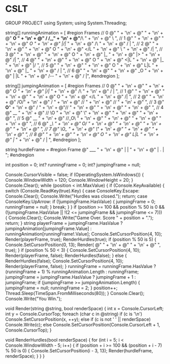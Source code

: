# CSLT
GROUP PROJECT
using System;
using System.Threading;

string[] runningAnimation =
[
	#region Frames
	// 0
	@"       " + '\n' +
	@"       " + '\n' +
	@"  __O  " + '\n' +
	@" / /\_," + '\n' +
	@"__/\   " + '\n' +
	@"    \  ",
	// 1
	@"       " + '\n' +
	@"       " + '\n' +
	@"   _O  " + '\n' +
	@"  |/|_ " + '\n' +
	@"  /\   " + '\n' +
	@" /  |  ",
	// 2
	@"       " + '\n' +
	@"       " + '\n' +
	@"    O  " + '\n' +
	@"  </L  " + '\n' +
	@"   \   " + '\n' +
	@"   /|  ",
	// 3
	@"       " + '\n' +
	@"       " + '\n' +
	@"   O   " + '\n' +
	@"   |_  " + '\n' +
	@"   |>  " + '\n' +
	@"  /|   ",
	// 4
	@"       " + '\n' +
	@"       " + '\n' +
	@"   O   " + '\n' +
	@"  <|L  " + '\n' +
	@"   |_  " + '\n' +
	@"   |/  ",
	// 5
	@"       " + '\n' +
	@"       " + '\n' +
	@"   O   " + '\n' +
	@"  L|L  " + '\n' +
	@"   |_  " + '\n' +
	@"  /  | ",
	// 6
	@"       " + '\n' +
	@"       " + '\n' +
	@"  _O   " + '\n' +
	@" | |L  " + '\n' +
	@"   /-- " + '\n' +
	@"  /   |",
	#endregion
];

string[] jumpingAnimation =
[
	#region Frames
	// 0
	@"       " + '\n' +
	@"       " + '\n' +
	@"   _O  " + '\n' +
	@"  |/|_ " + '\n' +
	@"  /\   " + '\n' +
	@" /  |  ",
	// 1
	@"       " + '\n' +
	@"       " + '\n' +
	@"       " + '\n' +
	@"    O  " + '\n' +
	@"  </L  " + '\n' +
	@"   /|  ",
	// 2
	@"       " + '\n' +
	@"    /O/" + '\n' +
	@"    /  " + '\n' +
	@"   //  " + '\n' +
	@"  //   " + '\n' +
	@"       ",
	// 3
	@"  __O__" + '\n' +
	@" /     " + '\n' +
	@"//     " + '\n' +
	@"       " + '\n' +
	@"       " + '\n' +
	@"       ",
	// 4
	@"  __   " + '\n' +
	@" // \O " + '\n' +
	@"     \\" + '\n' +
	@"       " + '\n' +
	@"       " + '\n' +
	@"       ",
	// 5
	@"  __   " + '\n' +
	@" //_O\ " + '\n' +
	@"       " + '\n' +
	@"       " + '\n' +
	@"       " + '\n' +
	@"       ",
	// 6
	@"  __\  " + '\n' +
	@" _O/   " + '\n' +
	@"       " + '\n' +
	@"       " + '\n' +
	@"       " + '\n' +
	@"       ",
	// 7
	@" \O\__ " + '\n' +
	@"     \\" + '\n' +
	@"       " + '\n' +
	@"       " + '\n' +
	@"       ",
	// 8
	@"       " + '\n' +
	@"       " + '\n' +
	@"   O   " + '\n' +
	@"  L|L  " + '\n' +
	@"   |_  " + '\n' +
	@"  /  | ",
	#endregion
];

string hurdleFrame =
	#region Frame
	@"  ___  " + '\n' +
	@" |   | " + '\n' +
	@" | . | ";
	#endregion

int position = 0;
int? runningFrame = 0;
int? jumpingFrame = null;

Console.CursorVisible = false;
if (OperatingSystem.IsWindows())
{
	Console.WindowWidth = 120;
	Console.WindowHeight = 20;
}
Console.Clear();
while (position < int.MaxValue)
{
	if (Console.KeyAvailable)
	{
		switch (Console.ReadKey(true).Key)
		{
			case ConsoleKey.Escape:
				Console.Clear();
				Console.Write("Hurdles was closed.");
				return;
			case ConsoleKey.UpArrow:
				if (!jumpingFrame.HasValue)
				{
					jumpingFrame = 0;
					runningFrame = null;
				}
				break;
		}
	}
	if (position >= 100 &&
		position % 50 is 0 &&
		(!jumpingFrame.HasValue ||
		!(2 <= jumpingFrame && jumpingFrame <= 7)))
	{
		Console.Clear();
		Console.Write("Game Over. Score " + position + ".");
		return;
	}
	string playerFrame =
		jumpingFrame.HasValue ? jumpingAnimation[jumpingFrame.Value] :
		runningAnimation[runningFrame!.Value];
	Console.SetCursorPosition(4, 10);
	Render(playerFrame, true);
	RenderHurdles(true);
	if (position % 50 is 5)
	{
		Console.SetCursorPosition(0, 13);
		Render(
			@"       " + '\n' +
			@"       " + '\n' +
			@"       ", true);
	}
	if (position % 50 < 3)
	{
		Console.SetCursorPosition(4, 10);
		Render(playerFrame, false);
		RenderHurdles(false);
	}
	else
	{
		RenderHurdles(false);
		Console.SetCursorPosition(4, 10);
		Render(playerFrame, false);
	}
	runningFrame = runningFrame.HasValue
		? (runningFrame + 1) % runningAnimation.Length
		: runningFrame;
	jumpingFrame = jumpingFrame.HasValue
		? jumpingFrame + 1
		: jumpingFrame;
	if (jumpingFrame >= jumpingAnimation.Length)
	{
		jumpingFrame = null;
		runningFrame = 2;
	}
	position++;
	Thread.Sleep(TimeSpan.FromMilliseconds(80));
}
Console.Clear();
Console.Write("You Win.");

void Render(string @string, bool renderSpace)
{
	int x = Console.CursorLeft;
	int y = Console.CursorTop;
	foreach (char c in @string)
		if (c is '\n') Console.SetCursorPosition(x, ++y);
		else if (c is not ' ' || renderSpace) Console.Write(c);
		else Console.SetCursorPosition(Console.CursorLeft + 1, Console.CursorTop);
}

void RenderHurdles(bool renderSpace)
{
	for (int i = 5; i < Console.WindowWidth - 5; i++)
	{
		if (position + i >= 100 && (position + i - 7) % 50 is 0)
		{
			Console.SetCursorPosition(i - 3, 13);
			Render(hurdleFrame, renderSpace);
		}
	}
}

